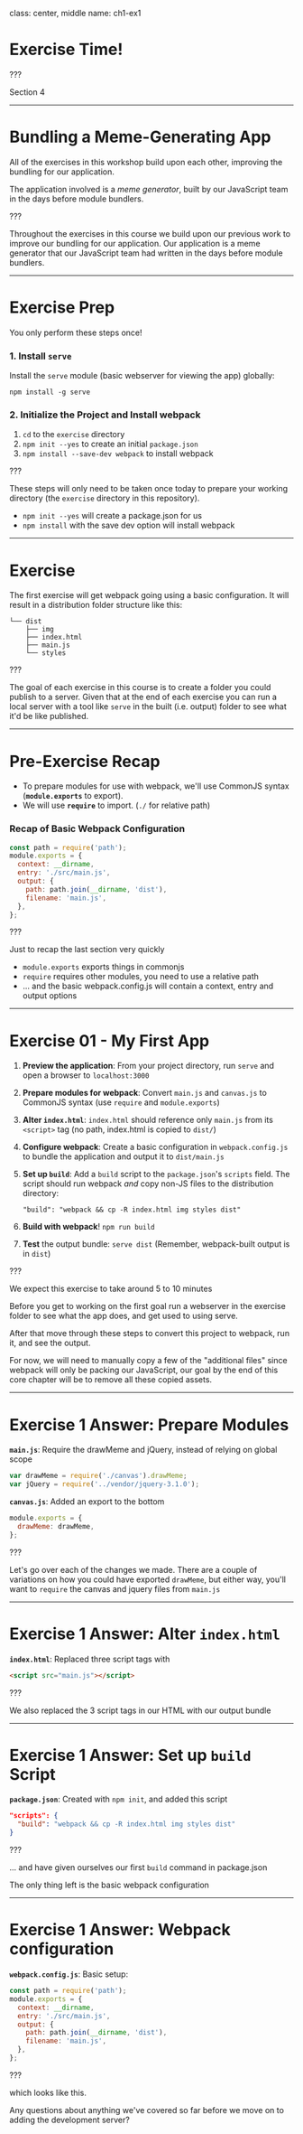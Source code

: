 class: center, middle
name: ch1-ex1
# Exercise Time!

???

Section 4

---

# Bundling a Meme-Generating App

All of the exercises in this workshop build upon each other, improving the bundling for our application.

The application involved is a _meme generator_, built by our JavaScript team in the days before module bundlers.

???

Throughout the exercises in this course we build upon our previous work to improve our bundling for our application.  Our application is a meme generator that our JavaScript team had written in the days before module bundlers.

---

# Exercise Prep

You only perform these steps once!

### 1. Install `serve`

Install the `serve` module (basic webserver for viewing the app) globally:

`npm install -g serve`

### 2. Initialize the Project and Install webpack

1. `cd` to the `exercise` directory
2. `npm init --yes` to create an initial `package.json`
3. `npm install --save-dev webpack` to install webpack

???


These steps will only need to be taken once today to prepare your working directory (the `exercise` directory in this repository).

- `npm init --yes` will create a package.json for us
- `npm install` with the save dev option will install webpack

---

# Exercise

The first exercise will get webpack going using a basic configuration. It will result in a distribution folder structure like this:

```
└── dist
    ├── img
    ├── index.html
    ├── main.js
    └── styles
```

???

The goal of each exercise in this course is to create a folder you could publish to a server. Given that at the end of each exercise you can run a local server with a tool like `serve` in the built (i.e. output) folder to see what it'd be like published.

---

# Pre-Exercise Recap

* To prepare modules for use with webpack, we'll use CommonJS syntax (**`module.exports`** to export).
* We will use **`require`** to import. (`./` for relative path)

### Recap of Basic Webpack Configuration

```js
const path = require('path');
module.exports = {
  context: __dirname,
  entry: './src/main.js',
  output: {
    path: path.join(__dirname, 'dist'),
    filename: 'main.js',
  },
};
```

???

Just to recap the last section very quickly
- `module.exports` exports things in commonjs
- `require` requires other modules, you need to use a relative path
- ... and the basic webpack.config.js will contain a context, entry and output options

---

# Exercise 01 - My First App

1. **Preview the application**: From your project directory, run `serve` and open a browser to `localhost:3000`
2. **Prepare modules for webpack**: Convert `main.js` and `canvas.js` to CommonJS syntax (use `require` and `module.exports`)
3. **Alter `index.html`**: `index.html` should reference only `main.js` from its `<script>` tag (no path, index.html is copied to `dist/`)
4. **Configure webpack**: Create a basic configuration in `webpack.config.js` to bundle the application and output it to `dist/main.js`
5. **Set up `build`**: Add a `build` script to the `package.json`'s `scripts` field. The script should run webpack _and_ copy non-JS files to the distribution directory:

    `"build": "webpack && cp -R index.html img styles dist"`

6. **Build with webpack**! `npm run build`
7. **Test** the output bundle: `serve dist` (Remember, webpack-built output is in `dist`)

???

We expect this exercise to take around 5 to 10 minutes

Before you get to working on the first goal run a webserver in the exercise folder to see what the app does, and get used to using serve.

After that move through these steps to convert this project to webpack, run it, and see the output.

For now, we will need to manually copy a few of the "additional files" since webpack will only be packing our JavaScript, our goal by the end of this core chapter will be to remove all these copied assets.

---

# Exercise 1 Answer: Prepare Modules

**`main.js`**: Require the drawMeme and jQuery, instead of relying on global scope
```js
var drawMeme = require('./canvas').drawMeme;
var jQuery = require('../vendor/jquery-3.1.0');
```

**`canvas.js`**: Added an export to the bottom

```js
module.exports = {
  drawMeme: drawMeme,
};
```

???

Let's go over each of the changes we made.  There are a couple of variations on how
you could have exported `drawMeme`, but either way, you'll want to `require` the canvas and jquery files from `main.js`

---
# Exercise 1 Answer: Alter `index.html`

**`index.html`**: Replaced three script tags with

```html
<script src="main.js"></script>
```

???

We also replaced the 3 script tags in our HTML with our output bundle

---
# Exercise 1 Answer: Set up `build` Script

**`package.json`**: Created with `npm init`, and added this script

```json
"scripts": {
  "build": "webpack && cp -R index.html img styles dist"
}
```

???

... and have given ourselves our first `build` command in package.json

The only thing left is the basic webpack configuration

---

# Exercise 1 Answer: Webpack configuration

**`webpack.config.js`**: Basic setup:
```js
const path = require('path');
module.exports = {
  context: __dirname,
  entry: './src/main.js',
  output: {
    path: path.join(__dirname, 'dist'),
    filename: 'main.js',
  },
};
```

???

which looks like this.

Any questions about anything we've covered so far before we move on to adding the development server?
